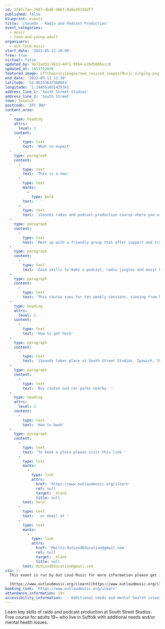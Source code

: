 ```yaml
---
id: 2f9fc7ee-2987-4bd0-986f-0a8e49158df7
published: false
blueprint: events
title: 'iSounds - Radio and Podcast Production'
event_categories:
  - music
  - teen-and-young-adult
organisers:
  - out-loud-music
start_date: '2022-05-11 10:00'
free: true
virtual: false
updated_by: 5b72ad31-9613-4471-9564-e28d5005ecc0
updated_at: 1651752858
featured_image: offthepressimages/new_resized_images/Music_singing.png
end_date: '2022-05-11 12:30'
latitude: '52.06153637380663'
longitude: '1.144551031435341'
address_line_1: 'South Street Studios'
address_line_2: 'South Street'
town: Ipswich
postcode: 'IP1 3NU'
content_area:
  -
    type: heading
    attrs:
      level: 2
    content:
      -
        type: text
        text: 'What to expect'
  -
    type: paragraph
    content:
      -
        type: text
        text: 'This is a new'
      -
        type: text
        marks:
          -
            type: bold
        text: ' '
      -
        type: text
        text: 'iSounds radio and podcast production course where you will learn how to set up and organise radio shows and podcasts.'
  -
    type: paragraph
    content:
      -
        type: text
        text: 'Meet up with a friendly group that offer support and training in a creative environment.'
  -
    type: paragraph
    content:
      -
        type: text
        text: 'Gain skills to make a podcast, radio jingles and music beds. '
  -
    type: paragraph
    content:
      -
        type: text
        text: 'This course runs for ten weekly sessions, running from May 10th'
  -
    type: heading
    attrs:
      level: 2
    content:
      -
        type: text
        text: 'How to get here'
  -
    type: paragraph
    content:
      -
        type: text
        text: 'iSounds takes place at South Street Studios, Ipswich, IP1 3NU.'
  -
    type: paragraph
    content:
      -
        type: text
        text: 'Bus routes and car parks nearby. '
  -
    type: heading
    attrs:
      level: 2
    content:
      -
        type: text
        text: 'How to book'
  -
    type: paragraph
    content:
      -
        type: text
        text: 'To book a place please visit this link '
      -
        type: text
        marks:
          -
            type: link
            attrs:
              href: 'https://www.outloudmusic.org/ilearn'
              rel: null
              target: _blank
              title: null
        text: here
      -
        type: text
        text: ' or email at '
      -
        type: text
        marks:
          -
            type: link
            attrs:
              href: 'Mailto:OutLoudEducation@gmail.com'
              rel: null
              target: _blank
              title: null
        text: OutLoudEducation@gmail.com
cta: |-
  This event is run by Out Loud Music for more information please get in touch via:

  [https://www.outloudmusic.org/ilearn](https://www.outloudmusic.org/ilearn)
booking_link: 'https://www.outloudmusic.org/ilearn'
attendance_information: 19+
accessibility_information: '- Additional needs and mental health issues supported'
---
```

Learn key skills of raido and podcast production at South Street Studios. Free course for adults 19+ who live in Suffolk with additional needs and/or mental health issues.